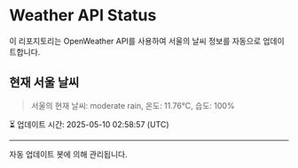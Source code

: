 
# Weather API Status

이 리포지토리는 OpenWeather API를 사용하여 서울의 날씨 정보를 자동으로 업데이트합니다.

## 현재 서울 날씨
> 서울의 현재 날씨: moderate rain, 온도: 11.76°C, 습도: 100%

⏳ 업데이트 시간: 2025-05-10 02:58:57 (UTC)

---
자동 업데이트 봇에 의해 관리됩니다.
